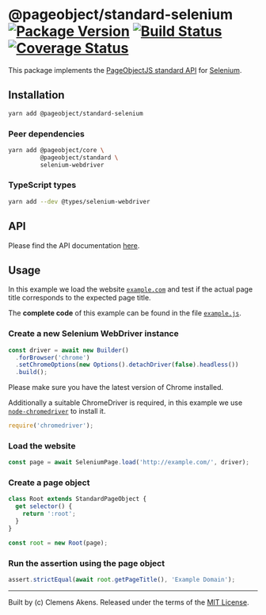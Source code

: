 # @pageobject/standard-selenium [![Package Version][badge-npm-image]][badge-npm-link] [![Build Status][badge-travis-image]][badge-travis-link] [![Coverage Status][badge-coveralls-image]][badge-coveralls-link]

This package implements the [PageObjectJS standard API][internal-readme-standard] for [Selenium][external-selenium].

## Installation

```sh
yarn add @pageobject/standard-selenium
```

### Peer dependencies

```sh
yarn add @pageobject/core \
         @pageobject/standard \
         selenium-webdriver
```

### TypeScript types

```sh
yarn add --dev @types/selenium-webdriver
```

## API

Please find the API documentation [here][internal-api-standard-selenium].

## Usage

In this example we load the website [`example.com`][external-example-website] and test if the actual page title corresponds to the expected page title.

The **complete code** of this example can be found in the file [`example.js`][internal-example-standard-selenium].

### Create a new Selenium WebDriver instance

```js
const driver = await new Builder()
  .forBrowser('chrome')
  .setChromeOptions(new Options().detachDriver(false).headless())
  .build();
```

Please make sure you have the latest version of Chrome installed.

Additionally a suitable ChromeDriver is required, in this example we use [`node-chromedriver`][external-node-chromedriver] to install it.

```js
require('chromedriver');
```

### Load the website

```js
const page = await SeleniumPage.load('http://example.com/', driver);
```

### Create a page object

```js
class Root extends StandardPageObject {
  get selector() {
    return ':root';
  }
}

const root = new Root(page);
```

### Run the assertion using the page object

```js
assert.strictEqual(await root.getPageTitle(), 'Example Domain');
```

---

Built by (c) Clemens Akens. Released under the terms of the [MIT License][internal-license].

[badge-coveralls-image]: https://coveralls.io/repos/github/clebert/pageobject/badge.svg?branch=master
[badge-coveralls-link]: https://coveralls.io/github/clebert/pageobject?branch=master
[badge-npm-image]: https://img.shields.io/npm/v/@pageobject/standard-selenium.svg
[badge-npm-link]: https://yarnpkg.com/en/package/@pageobject/standard-selenium
[badge-travis-image]: https://travis-ci.org/clebert/pageobject.svg?branch=master
[badge-travis-link]: https://travis-ci.org/clebert/pageobject

[internal-api-standard-selenium]: https://pageobject.js.org/api/standard-selenium/
[internal-example-standard-selenium]: https://github.com/clebert/pageobject/blob/master/@pageobject/standard-selenium/example.js
[internal-license]: https://github.com/clebert/pageobject/blob/master/LICENSE
[internal-readme-standard]: https://github.com/clebert/pageobject/tree/master/@pageobject/standard/README.md

[external-example-website]: http://example.com/
[external-node-chromedriver]: https://github.com/giggio/node-chromedriver
[external-selenium]: http://seleniumhq.github.io/selenium/docs/api/javascript/index.html
